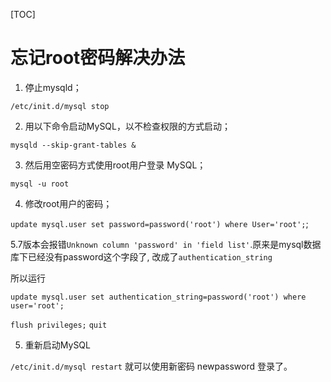 [TOC]

# 忘记root密码解决办法

1. 停止mysqld； 

`/etc/init.d/mysql stop`

2. 用以下命令启动MySQL，以不检查权限的方式启动； 

`mysqld --skip-grant-tables &`

3. 然后用空密码方式使用root用户登录 MySQL； 

`mysql -u root`

4. 修改root用户的密码； 

`update mysql.user set password=password('root') where User='root';`; 

5.7版本会报错`Unknown column 'password' in 'field list'`.原来是mysql数据库下已经没有password这个字段了, 改成了`authentication_string`

所以运行

`update mysql.user set authentication_string=password('root') where user='root';`

`flush privileges;`
`quit `

5. 重新启动MySQL

`/etc/init.d/mysql restart`
就可以使用新密码 newpassword 登录了。